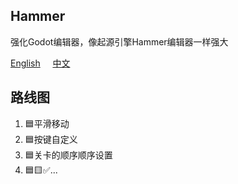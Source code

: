 ## Hammer

强化Godot编辑器，像起源引擎Hammer编辑器一样强大  

[English](https://github.com/godothub/hammer) &nbsp;&nbsp;&nbsp;&nbsp;[中文](https://github.com/godothub/hammer/blob/master/README.ZH.md)  

## 路线图

1. 🟦平滑移动  
2. 🟦按键自定义  
3. 🟦关卡的顺序顺序设置  
4. 🟦🟨✅...  
